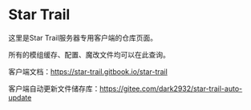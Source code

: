# Star  Trail

这里是Star Trail服务器专用客户端的仓库页面。

所有的模组缓存、配置、魔改文件均可以在此查询。

客户端文档：https://star-trail.gitbook.io/star-trail

客户端自动更新文件储存库：https://gitee.com/dark2932/star-trail-auto-update
